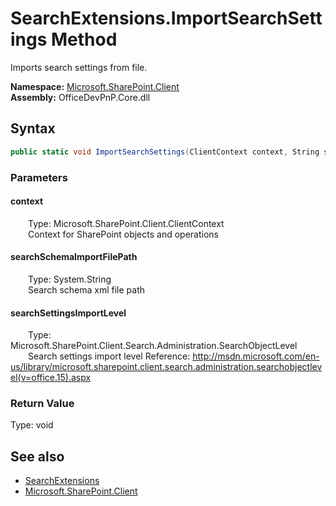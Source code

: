 # SearchExtensions.ImportSearchSettings Method  
 Imports search settings from file.   

**Namespace:** [Microsoft.SharePoint.Client](Microsoft.SharePoint.Client.md)  
**Assembly:** OfficeDevPnP.Core.dll  
## Syntax
```C#
public static void ImportSearchSettings(ClientContext context, String searchSchemaImportFilePath, SearchObjectLevel searchSettingsImportLevel)
```
### Parameters
#### context  
&emsp;&emsp;Type: Microsoft.SharePoint.Client.ClientContext  
&emsp;&emsp;Context for SharePoint objects and operations  

  

#### searchSchemaImportFilePath  
&emsp;&emsp;Type: System.String  
&emsp;&emsp;Search schema xml file path  

  

#### searchSettingsImportLevel  
&emsp;&emsp;Type: Microsoft.SharePoint.Client.Search.Administration.SearchObjectLevel  
&emsp;&emsp;Search settings import level Reference: http://msdn.microsoft.com/en-us/library/microsoft.sharepoint.client.search.administration.searchobjectlevel(v=office.15).aspx   

  

### Return Value
Type: void  

## See also
- [SearchExtensions](Microsoft.SharePoint.Client.SearchExtensions.md) 
- [Microsoft.SharePoint.Client](Microsoft.SharePoint.Client.md) 
